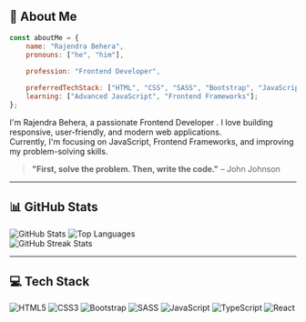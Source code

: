 ## 🚀 About Me

```javascript
const aboutMe = {
    name: "Rajendra Behera",
    pronouns: ["he", "him"],
    
    profession: "Frontend Developer",

    preferredTechStack: ["HTML", "CSS", "SASS", "Bootstrap", "JavaScript", "React"],
    learning: ["Advanced JavaScript", "Frontend Frameworks"];
};
```
I'm Rajendra Behera, a passionate Frontend Developer . I love building responsive, user-friendly, and modern web applications.  
Currently, I'm focusing on JavaScript, Frontend Frameworks, and improving my problem-solving skills.

> **"First, solve the problem. Then, write the code."** – John Johnson

---

## **📊 GitHub Stats**  

<div>
  <img src="https://github-readme-stats.vercel.app/api?username=BRajendra10&show_icons=true&theme=radical" alt="GitHub Stats"/>
  <img src="https://github-readme-stats.vercel.app/api/top-langs/?username=BRajendra10&layout=compact&theme=dracula" alt="Top Languages"/>
  <br>
  <img align="center" src="https://github-readme-streak-stats.herokuapp.com/?user=brajendra10&" alt="GitHub Streak Stats" />
</div>

---

## 💻 Tech Stack

![HTML5](https://img.shields.io/badge/html5-%23E34F26.svg?style=for-the-badge&logo=html5&logoColor=white) ![CSS3](https://img.shields.io/badge/css3-%231572B6.svg?style=for-the-badge&logo=css3&logoColor=white) ![Bootstrap](https://img.shields.io/badge/bootstrap-%23563D7C.svg?style=for-the-badge&logo=bootstrap&logoColor=white) ![SASS](https://img.shields.io/badge/SASS-hotpink.svg?style=for-the-badge&logo=SASS&logoColor=white) ![JavaScript](https://img.shields.io/badge/javascript-%23323330.svg?style=for-the-badge&logo=javascript&logoColor=%23F7DF1E) ![TypeScript](https://img.shields.io/badge/typescript-%23007ACC.svg?style=for-the-badge&logo=typescript&logoColor=white) ![React](https://img.shields.io/badge/react-%2320232a.svg?style=for-the-badge&logo=react&logoColor=%2361DAFB)

